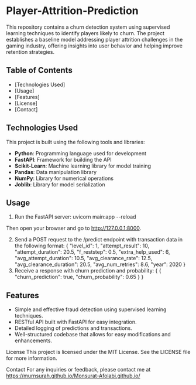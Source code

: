 # Player-Attrition-Prediction
This repository contains a churn detection system using supervised learning techniques to identify players likely to churn. The project establishes a baseline model addressing player attrition challenges in the gaming industry, offering insights into user behavior and helping improve retention strategies.

## Table of Contents

- [Technologies Used]
- [Usage]
- [Features]
- [License]
- [Contact]



## Technologies Used

This project is built using the following tools and libraries:

- **Python**: Programming language used for development
- **FastAPI**: Framework for building the API
- **Scikit-Learn**: Machine learning library for model training
- **Pandas**: Data manipulation library
- **NumPy**: Library for numerical operations
- **Joblib**: Library for model serialization



## Usage

1. Run the FastAPI server:
uvicorn main:app --reload

Then open your browser and go to  http://127.0.0.1:8000.

2. Send a POST request to the /predict endpoint with transaction data in the following format:
{
	"level_id": 1,
	"attempt_result": 10,
	"attempt_duration": 20.5,
	"f_reststep": 0.5,
	"extra_help_used": 6,
	"avg_attempt_duration": 10.5,
	"avg_clearance_rate": 12.5,
	"avg_clearance_duration": 20.5,
	"avg_num_retries": 8.6,
	"year": 2020
}
3. Receive a response with churn prediction and probability:
{
    {
  "churn_prediction": true,
  "churn_probability": 0.65
}
}

## Features
- Simple and effective fraud detection using supervised learning techniques.
- RESTful API built with FastAPI for easy integration.
- Detailed logging of predictions and transactions.
- Well-structured codebase that allows for easy modifications and enhancements.

License
This project is licensed under the MIT License. See the LICENSE file for more information.

Contact
For any inquiries or feedback, please contact me at https://murnsurah.github.io/Monsurat-Afolabi.github.io/
